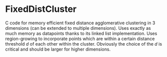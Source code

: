 FixedDistCluster
================

C code for memory efficient fixed distance agglomerative clustering in 3 dimensions (can be extended to multiple dimensions).
Uses exactly as much memory as datapoints thanks to its linked list implementation.
Uses region-growing to incorporate points which are within a certain distance threshold _d_ of each other within the cluster.
Obviously the choice of the _d_ is critical and should be larger for higher dimensions.

